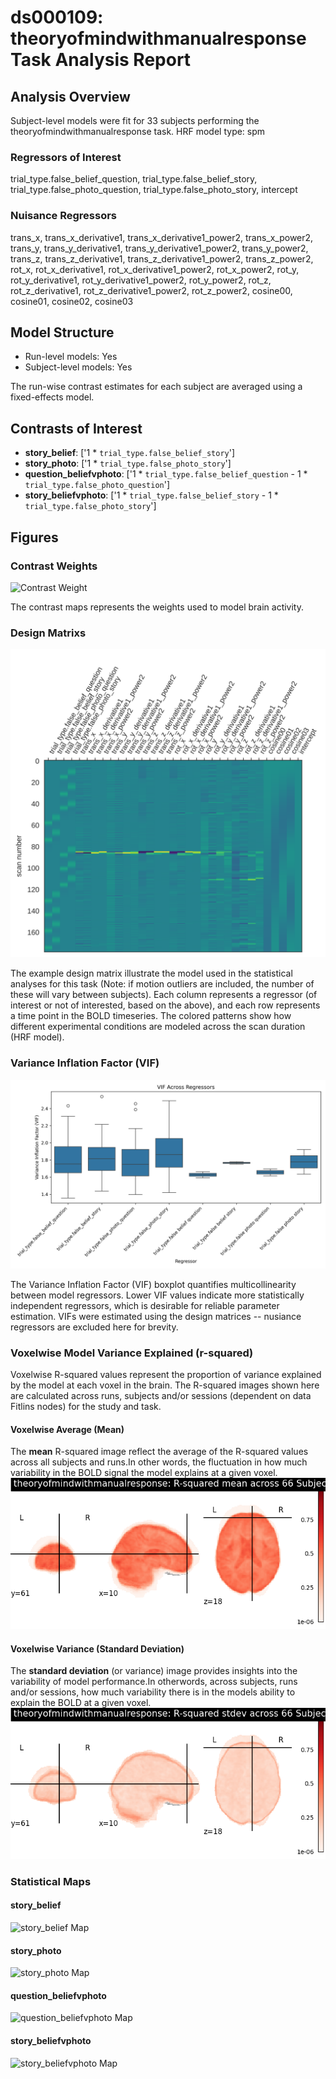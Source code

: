 # ds000109: theoryofmindwithmanualresponse Task Analysis Report
## Analysis Overview
Subject-level models were fit for 33 subjects performing the theoryofmindwithmanualresponse task.
HRF model type: spm
### Regressors of Interest
trial_type.false_belief_question, trial_type.false_belief_story, trial_type.false_photo_question, trial_type.false_photo_story, intercept
### Nuisance Regressors
trans_x, trans_x_derivative1, trans_x_derivative1_power2, trans_x_power2, trans_y, trans_y_derivative1, trans_y_derivative1_power2, trans_y_power2, trans_z, trans_z_derivative1, trans_z_derivative1_power2, trans_z_power2, rot_x, rot_x_derivative1, rot_x_derivative1_power2, rot_x_power2, rot_y, rot_y_derivative1, rot_y_derivative1_power2, rot_y_power2, rot_z, rot_z_derivative1, rot_z_derivative1_power2, rot_z_power2, cosine00, cosine01, cosine02, cosine03
## Model Structure
- Run-level models: Yes
- Subject-level models: Yes

The run-wise contrast estimates for each subject are averaged using a fixed-effects model.
## Contrasts of Interest
- **story_belief**: ['1 * `trial_type.false_belief_story`']
- **story_photo**: ['1 * `trial_type.false_photo_story`']
- **question_beliefvphoto**: ['1 * `trial_type.false_belief_question` - 1 * `trial_type.false_photo_question`']
- **story_beliefvphoto**: ['1 * `trial_type.false_belief_story` - 1 * `trial_type.false_photo_story`']

## Figures

### Contrast Weights
![Contrast Weight](./imgs/None)

The contrast maps represents the weights used to model brain activity.

### Design Matrixs
![Design Matrix](./imgs/ds000109_task-theoryofmindwithmanualresponse_design-matrix.svg)

The example design matrix illustrate the model used in the statistical analyses for this task (Note: if motion outliers are included, the number of these will vary between subjects). Each column represents a regressor (of interest or not of interested, based on the above), and each row represents a time point in the BOLD timeseries. The colored patterns show how different experimental conditions are modeled across the scan duration (HRF model).

### Variance Inflation Factor (VIF)
![VIF Distribution](./imgs/ds000109_task-theoryofmindwithmanualresponse_vif-boxplot.png)

The Variance Inflation Factor (VIF) boxplot quantifies multicollinearity between model regressors. Lower VIF values indicate more statistically independent regressors, which is desirable for reliable parameter estimation. VIFs were estimated using the design matrices -- nusiance regressors are excluded here for brevity.

### Voxelwise Model Variance Explained (r-squared)
Voxelwise R-squared values represent the proportion of variance explained by the model at each voxel in the brain. The R-squared images shown here are calculated across runs, subjects and/or sessions (dependent on data Fitlins nodes) for the study and task.

#### Voxelwise Average (Mean)
The **mean** R-squared image reflect the average of the R-squared values across all subjects and runs.In other words, the fluctuation in how much variability in the BOLD signal the model explains at a given voxel.
![R Square](./imgs/ds000109_task-theoryofmindwithmanualresponse_rsquare-mean.png)

#### Voxelwise Variance (Standard Deviation)
The **standard deviation** (or variance) image provides insights into the variability of model performance.In otherwords, across subjects, runs and/or sessions, how much variability there is in the models ability to explain the BOLD at a given voxel.
![R Square](./imgs/ds000109_task-theoryofmindwithmanualresponse_rsquare-std.png)

### Statistical Maps

#### story_belief
![story_belief Map](./imgs/ds000109_task-theoryofmindwithmanualresponse_contrast-story_belief_map.png)

#### story_photo
![story_photo Map](./imgs/ds000109_task-theoryofmindwithmanualresponse_contrast-story_photo_map.png)

#### question_beliefvphoto
![question_beliefvphoto Map](./imgs/ds000109_task-theoryofmindwithmanualresponse_contrast-question_beliefvphoto_map.png)

#### story_beliefvphoto
![story_beliefvphoto Map](./imgs/ds000109_task-theoryofmindwithmanualresponse_contrast-story_beliefvphoto_map.png)
